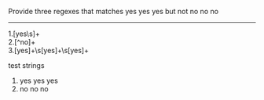 Provide three regexes that matches yes yes yes but not no no no  
  
-----  
1.[yes\s]+  
2.[^no]+  
3.[yes]+\s[yes]+\s[yes]+  

test strings  
1. yes yes yes  
2. no no no  
